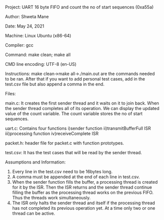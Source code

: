 Project: UART 16 byte FIFO and count the no of start sequences (0xa55a)

Author: Shweta Mane

Date: May 24, 2021

Machine: Linux Ubuntu (x86-64)

Compiler: gcc

Command: make clean; make all

CMD line encoding: UTF-8 (en-US)

Instructions: make clean->make all->./main.out are the commands needed to be ran.
              After that if you want to add personal test cases, add in the test.csv file but also append a comma in the end.

Files:

main.c: It creates the first sender thread and it waits on it to join back. When the sender thread completes all of its operation. We can display the updated value of the count variable.
The count variable stores the no of start sequences.

uart.c: Contains four functions
i)sender function
ii)transmitBufferFull ISR
iii)processing function
iv)receiveComplete ISR

packet.h: header file for packet.c with function prototypes.

test.csv: It has the test cases that will be read by the sender thread.
					
Assumptions and Information:
1) Every line in the test.csv need to be 16bytes long.
2) A comma must be appended at the end of each line in test.csv.
3) When the sender function fills the buffer, a processing thread is created
for it by the ISR. Then the ISR returns and the sender thread continue filling the buffer as the processing thread
works on the previous FIFO. Thus the threads work simultaneously.
4) The ISR only halts the sender thread and itself if the processing thread has not completed its previous operation yet. At a time only two or one thread can be active.



